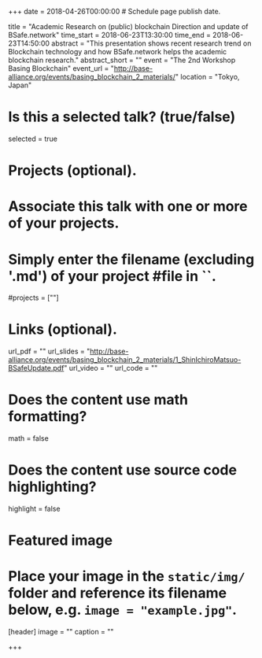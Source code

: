 +++
date = 2018-04-26T00:00:00  # Schedule page publish date.

title = "Academic Research on (public) blockchain Direction and update of BSafe.network"
time_start = 2018-06-23T13:30:00
time_end = 2018-06-23T14:50:00
abstract = "This presentation shows recent research trend on Blockchain technology and how BSafe.network helps the academic blockchain research."
abstract_short = ""
event = "The 2nd Workshop Basing Blockchain"
event_url = "http://base-alliance.org/events/basing_blockchain_2_materials/"
location = "Tokyo, Japan"

# Is this a selected talk? (true/false)
selected = true

# Projects (optional).
#   Associate this talk with one or more of your projects.
#   Simply enter the filename (excluding '.md') of your project #file in ``.
#projects = [""]

# Links (optional).
url_pdf = ""
url_slides = "http://base-alliance.org/events/basing_blockchain_2_materials/1_ShinIchiroMatsuo-BSafeUpdate.pdf"
url_video = ""
url_code = ""

# Does the content use math formatting?
math = false

# Does the content use source code highlighting?
highlight = false

# Featured image
# Place your image in the `static/img/` folder and reference its filename below, e.g. `image = "example.jpg"`.
[header]
image = ""
caption = ""

+++
